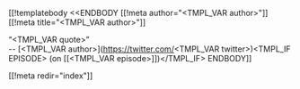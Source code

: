 [[!templatebody <<ENDBODY
[[!meta author="<TMPL_VAR author>"]]
[[!meta title="<TMPL_VAR author>"]]

“<TMPL_VAR quote>”  
-- [<TMPL_VAR author>](https://twitter.com/<TMPL_VAR twitter>)<TMPL_IF EPISODE> (on [[<TMPL_VAR episode>]])</TMPL_IF>
ENDBODY]]

[[!meta redir="index"]]
